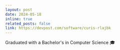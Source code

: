 ```yaml
---
layout: post
date: 2024-05-18
inline: true
related_posts: false
link: https://devpost.com/software/curis-rlajbk
---
```


Graduated with a Bachelor's in Computer Science 🎓
